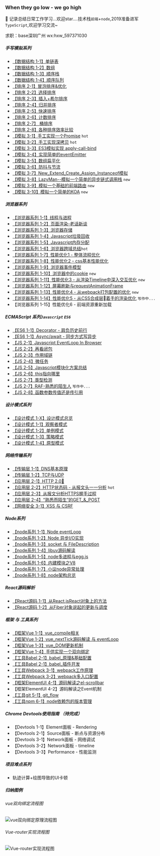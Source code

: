 ### When they go low - we go high 

🌈 记录总结日常工作学习...欢迎star....技术栈`前端`+`node`,2019准备进军`TypeScript`,欢迎学习交流~

求职：base深圳广州 wx:hxw_597371030

<!-- | 优化 | [防抖与节流](/JS/debounce.md) -->

 <!-- [数组方法](/JS/ARRAY_FUNC.md)[对象方法](/JS/OOJECT_FUNC.md)[原型链方法](/JS/JS_COMMON_FUNC.md)-->

<!-- [es6 class](/network/ES6/es6_class.md)
[类的继承](/network/ES6/es6_%E7%B1%BB%E7%9A%84%E7%BB%A7%E6%89%BF.md)
[async 下的异步编程](/network/ES6/async_await_conding.md) -->


##### 手写模拟系列
* [【数据结构 1-1】单链表](/algorithm/data_structure/linkedlist/)
* [【数据结构 1-2】数组](/algorithm/data_structure/array/) 
* [【数据结构 1-3】顺序栈](/algorithm/data_structure/stack/) 
* [【数据结构 1-4】顺序队列](/algorithm/data_structure/queue/) 
* [【排序 2-1】冒泡排序&优化](/algorithm/data_structure/sort/BubbleSort.js)
* [【排序 2-2】选择排序](/algorithm/data_structure/sort/SelectSort.js) 
* [【排序 2-3】插入+希尔排序](/algorithm/data_structure/sort/InsertSort.js) 
* [【排序 2-4】归并排序](/algorithm/data_structure/sort/MergeSort.js) 
* [【排序 2-5】快速排序](/algorithm/data_structure/sort/QuickSort.js) 
* [【排序 2-6】计数排序](/algorithm/data_structure/sort/CountSort.js)
* [【排序 2-7】 桶排序](/algorithm/data_structure/sort/BucketSort.js)
* [【排序 2-8】各种排序效率比较](/algorithm/data_structure/sort/index.js) 
* [【模拟 3-1】手工实现一个Promise](https://github.com/HXWfromDJTU/sw-promise) `hot`
* [【模拟 3-2】手工实现深拷贝](/algorithm/deepCopy.js) `hot`
* [【模拟 3-3】ES3模拟实现 apply-call-bind](/algorithm/bind.js)
* [【模拟 3-4】实现简单的eventEmitter](/algorithm/data_structure/observer.js)
* [【模拟 3-5】数组扁平化](/algorithm/flatten.js)
* [【模拟 3-6】防抖与节流](/algorithm/debounce_throttle.js)  
* [【模拟 3-7】New_Extend_Create_Assign_Instanceof模拟](/algorithm/instanceof.js)  
* [【模拟 3-8】LazyMan--模拟一个简单的异步链式调用栈](/algorithm/LazyMan.js)  `new`   
* [【模拟 3-9】模拟一个基础的前端路由](/algorithm/router)  `new`   
* [【模拟 3-10】模拟一个简单的KOA](https://github.com/HXWfromDJTU/sw-koa)  `new`   

##### 浏览器系列
* [【浏览器系列 1-1】线程与进程](/browser/JS_browser_thread.md)
* [【浏览器系列 1-2】页面渲染-老话新谈](/network/how_browser_work.md)
* [【浏览器系列 1-3】浏览器存储](/browser/browser_storage.md)
* [【浏览器系列 1-4】Javascript垃圾回收](/JS/GC.md)
* [【浏览器系列 1-5】Javascript内存分配](/JS/memory_allocation.md)
* [【浏览器系列 1-6】浏览器跨域总结](/browser/CORS.md)`hot`
* [【浏览器系列 1-7】性能优化1 - 整体流程优化](/browser/rending_optimize.md)
* [【浏览器系列 1-8】性能优化2 - css基本性能优化](/CSS/css_optimize.md)
* [【浏览器系列 1-9】浏览器事件模型](/JS/eventMode.md)  
* [【浏览器系列 1-10】浏览器中的cookie](/browser/cookie.md)   `new` 
* [【浏览器系列 1-11】性能优化3 - 从渲染Timeline中深入交互优化](/browser/PaintTiming.md) `new` 
* [【浏览器系列 1-12】屏幕刷新与requestAnimationFrame](/CSS/RAF.md)
* [【浏览器系列 1-13】性能优化4 - 从webpack打包配置的优化](/browser/webpack_optimize.md) `new` 
* [【浏览器系列 1-14】性能优化5 - 从CSS合成层着手的渲染优化](/CSS/GPU.md) `写作中...` 
* 【浏览器系列 1-15】性能优化6 - 前端资源重新加载 

<!-- | 其他 | [常见算法的JS实现](/algorithm/common.md/) -->

##### ECMAScript 系列`Javascript` `ES6`
* [【ES6 1-1】Decorator - 肩负历史前行](/ES6/decorator.md)
* [【ES6 1-1】Async/await - 同步方式写异步](/ES6/async_await_conding.md)
* [【JS 2-1】Javascript EventLoop In Browser](/JS/eventloop.md)
* [【JS 2-2】再看闭包](/JS/closure.md)
* [【JS 2-3】作用域链](/JS/[[SCOPE]].md)
* [【JS 2-4】微任务](/JS/microTask.md)   
* [【JS 2-5】Javascript模块化方案总结](/project_build/js_modules.md)   
* [【JS 2-6】this指向哪里](/JS/apply_call_bind_this.md)
* [【JS 2-7】类型检测](/JS/type_inspect.md)   
* [【JS 2-7】RAF-熟悉的陌生人](/CSS/RAF.md) `写作中...`    
* [【JS 2-8】函数参数传值还是传引用](/JS/function_param.md)   



##### 设计模式系列
* [【设计模式 1-X】设计模式总览](/design_mode/summary.md) 
* [【设计模式 1-1】观察者模式](/design_mode/observer.md)
* [【设计模式 1-2】单例模式](/design_mode/singleton.md)
* [【设计模式 1-3】策略模式](/design_mode/strategy.md)
* [【设计模式 1-4】原型模式](/design_mode/prototype.md)



##### 网络传输系列
* [【传输层 1-1】DNS基本原理](/network/DNS.md)
* [【传输层 1-2】TCP与UDP](/network/network_class/TCP.md)
* [【应用层 2-1】HTTP 2.0🔱](/network/http/http2.0.md) 
* [【应用层 2-2】HTTP状态码 - 从报文头一一分析](/network/http/status_code/summary.md) `hot`
* [【应用层 2-3】从报文分析HTTPS握手过程](/network/http/https.md)
* [【应用层 2-4】“熟悉而陌生”的GET_&_POST](/network/http/post_get.md) 
* [【网络安全 3-1】XSS 与 CSRF](/browser/CSRF_XSS.md)
 

##### Node系列
* [【node系列 1-1】Node eventLoop](/node/core/eventloop_in_node.md)
* [【node系列 1-2】Node 异步I/O实现](/node/core/node_io.md)
* [【node系列 1-3】socket 与 FileDescription](/network/socket.md)
* [【node系列 1-4】libuv源码解读](/node/core/libuv/libUV.md)
* [【node系列 1-5】node多进程与egg.js](/node/multi_process.md)
* [【node系列 1-6】内建模块之V8](/node/core/v8/v8.md)  
* [【node系列 1-7】小议node异常处理](/node/error_handler.md)  
* [【node系列 1-8】node架构总览](/node/core/overview.md)

##### React源码解析
* [【React源码 1-1】从React.jsReact对象上的方法](/react/source_ch1.md)   
* [【React源码 1-2】从Fiber对象说起的更新与调度](/react/source_ch2.md)    




##### 框架 与 工具系列
* [【框架Vue 1-1】vue_compile相关](/vue/vue_render.md)
* [【框架Vue 1-2】vue_nextTick源码解读 与 eventLoop](./vue/nextTick.md)
* [【框架Vue 1-3】vue_DOM更新机制](./vue/vue_dom_nextTick.md)
* [【框架Vue 1-4】手供实现一个双向绑定](/vue/manual_two_way_binding.md)
* [【工具Babel 2-1】babel_原理&基础配置](./project_build/babel.md)
* [【工具Babel 2-1】babel_插件开发](./project_build/babel_plugin_dev.md)
* [【工具Webpack 3-1】webpack工作原理](/project_build/webpack/how_webpack_work.md)
* [【工具Webpack 3-2】webpack多入口配置](./project_build/webpack/multi_entry.md)
* [【框架ElementUI 4-1】源码解读之el-scrollbar](/network/elementUI/elementUI%E6%BA%90%E7%A0%81%E8%A7%A3%E8%AF%BB%E4%B9%8Bel-scrollbar.md)
* 【框架ElementUI 4-2】源码解读之Event机制
* [【工具git 5-1】git_flow](/project_build/git/git_flow.md)
* [【工具npm 6-1】node依赖包的版本管理](/project_build/npm_package_version.md)

<!-- [axios常见问题](/network/vue/axios%E5%B8%B8%E8%A7%81%E9%97%AE%E9%A2%98.md)-->
 
<!-- | 开发 | [node依赖包的版本管理](/project/node_module_manage.md)-->


<!-- [Vue组件数据流](/network/vue/Vue%E7%BB%84%E4%BB%B6%E6%95%B0%E6%8D%AE%E6%B5%81.md)-->

##### Chrome Devtools使用指南 （待完成）
* 【Devtools 1-1】Element面板 - Rendering
* 【Devtools 2-1】Source面板  - 断点与资源分布  
* 【Devtools 3-1】Network面板 - 网络调试
* 【Devtools 3-2】Network面板 - timeline  
* 【Devtools 3-3】Performance - 性能监测 


##### 项目难点系列 
* 轨迹计算+绘图导致的UI卡顿

<!-- ##### python系列
* [【python系列 1-1】爬虫练习](/python/python/crawler.md)
 -->

##### 归纳图例
###### vue双向绑定流程图
![vue双向绑定原理流程图](./vue/Vue_twoway_binding.png)


###### Vue-router实现流程图
![Vue-router实现流程图](./vue/vue-router/Vue-router.png)

<link rel="stylesheet" href="./config/global.css">
